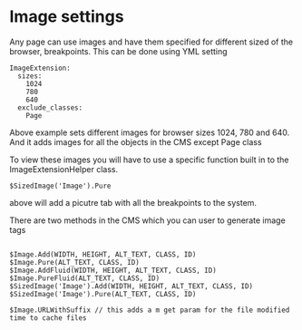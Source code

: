 

# Image settings

Any page can use images and have them specified for different sized of the browser, breakpoints. This can be done using
YML setting

```
ImageExtension:
  sizes:
    1024
    780
    640
  exclude_classes:
    Page
```

Above example sets different images for browser sizes 1024, 780 and 640. And it adds images for all the objects in the CMS except Page class

To view these images you will have to use a specific function built in to the ImageExtensionHelper class.

```
$SizedImage('Image').Pure
```

above will add a picutre tab with all the breakpoints to the system.

There are two methods in the CMS which you can user to generate image tags

```

$Image.Add(WIDTH, HEIGHT, ALT_TEXT, CLASS, ID)
$Image.Pure(ALT_TEXT, CLASS, ID)
$Image.AddFluid(WIDTH, HEIGHT, ALT_TEXT, CLASS, ID)
$Image.PureFluid(ALT_TEXT, CLASS, ID)
$SizedImage('Image').Add(WIDTH, HEIGHT, ALT_TEXT, CLASS, ID)
$SizedImage('Image').Pure(ALT_TEXT, CLASS, ID)

$Image.URLWithSuffix // this adds a m get param for the file modified time to cache files 

```